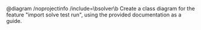 @diagram /noprojectinfo /include=\bsolver\b Create a class diagram for the feature "import solve test run", using the provided documentation as a guide.